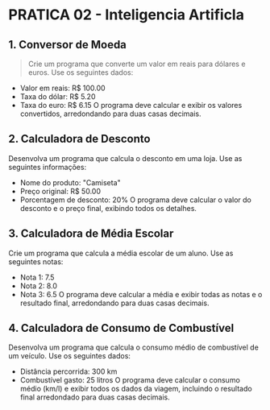 # PRATICA 02 - Inteligencia Artificla
## 1. Conversor de Moeda
> Crie um programa que converte um valor em reais para dólares e euros. Use os seguintes dados:
- Valor em reais: R$ 100.00
- Taxa do dólar: R$ 5.20
- Taxa do euro: R$ 6.15
O programa deve calcular e exibir os valores convertidos, arredondando para duas casas decimais.

## 2. Calculadora de Desconto
Desenvolva um programa que calcula o desconto em uma loja. Use as seguintes informações:

* Nome do produto: "Camiseta"
* Preço original: R$ 50.00
* Porcentagem de desconto: 20%
O programa deve calcular o valor do desconto e o preço final, exibindo todos os detalhes.

## 3. Calculadora de Média Escolar
Crie um programa que calcula a média escolar de um aluno. Use as seguintes notas:

* Nota 1: 7.5
* Nota 2: 8.0
* Nota 3: 6.5
O programa deve calcular a média e exibir todas as notas e o resultado final, arredondando para duas casas decimais.

## 4. Calculadora de Consumo de Combustível
Desenvolva um programa que calcula o consumo médio de combustível de um veículo. Use os seguintes dados:

* Distância percorrida: 300 km
* Combustível gasto: 25 litros
O programa deve calcular o consumo médio (km/l) e exibir todos os dados da viagem, incluindo o resultado final arredondado para duas casas decimais.